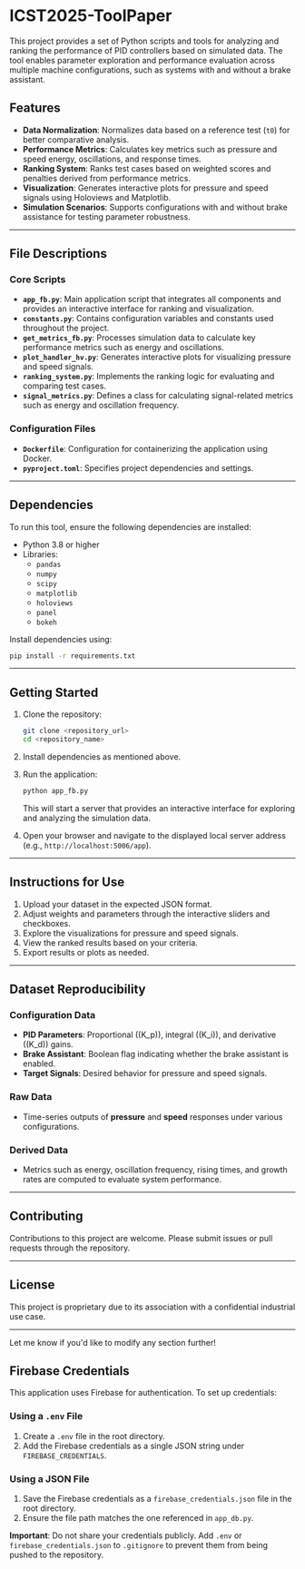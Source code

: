 # ICST2025-ToolPaper


This project provides a set of Python scripts and tools for analyzing and ranking the performance of PID controllers based on simulated data. The tool enables parameter exploration and performance evaluation across multiple machine configurations, such as systems with and without a brake assistant.

## Features

- **Data Normalization**: Normalizes data based on a reference test (`t0`) for better comparative analysis.
- **Performance Metrics**: Calculates key metrics such as pressure and speed energy, oscillations, and response times.
- **Ranking System**: Ranks test cases based on weighted scores and penalties derived from performance metrics.
- **Visualization**: Generates interactive plots for pressure and speed signals using Holoviews and Matplotlib.
- **Simulation Scenarios**: Supports configurations with and without brake assistance for testing parameter robustness.

---

## File Descriptions

### Core Scripts

- **`app_fb.py`**: Main application script that integrates all components and provides an interactive interface for ranking and visualization.
- **`constants.py`**: Contains configuration variables and constants used throughout the project.
- **`get_metrics_fb.py`**: Processes simulation data to calculate key performance metrics such as energy and oscillations.
- **`plot_handler_hv.py`**: Generates interactive plots for visualizing pressure and speed signals.
- **`ranking_system.py`**: Implements the ranking logic for evaluating and comparing test cases.
- **`signal_metrics.py`**: Defines a class for calculating signal-related metrics such as energy and oscillation frequency.

### Configuration Files

- **`Dockerfile`**: Configuration for containerizing the application using Docker.
- **`pyproject.toml`**: Specifies project dependencies and settings.

---

## Dependencies

To run this tool, ensure the following dependencies are installed:

- Python 3.8 or higher
- Libraries:
  - `pandas`
  - `numpy`
  - `scipy`
  - `matplotlib`
  - `holoviews`
  - `panel`
  - `bokeh`

Install dependencies using:

```bash
pip install -r requirements.txt
```

---

## Getting Started

1. Clone the repository:

   ```bash
   git clone <repository_url>
   cd <repository_name>
   ```

2. Install dependencies as mentioned above.

3. Run the application:

   ```bash
   python app_fb.py
   ```

   This will start a server that provides an interactive interface for exploring and analyzing the simulation data.

4. Open your browser and navigate to the displayed local server address (e.g., `http://localhost:5006/app`).

---

## Instructions for Use

1. Upload your dataset in the expected JSON format.
2. Adjust weights and parameters through the interactive sliders and checkboxes.
3. Explore the visualizations for pressure and speed signals.
4. View the ranked results based on your criteria.
5. Export results or plots as needed.

---

## Dataset Reproducibility

### Configuration Data

- **PID Parameters**: Proportional (\(K_p\)), integral (\(K_i\)), and derivative (\(K_d\)) gains.
- **Brake Assistant**: Boolean flag indicating whether the brake assistant is enabled.
- **Target Signals**: Desired behavior for pressure and speed signals.

### Raw Data

- Time-series outputs of **pressure** and **speed** responses under various configurations.

### Derived Data

- Metrics such as energy, oscillation frequency, rising times, and growth rates are computed to evaluate system performance.

---

## Contributing

Contributions to this project are welcome. Please submit issues or pull requests through the repository.

---

## License

This project is proprietary due to its association with a confidential industrial use case.

---

Let me know if you'd like to modify any section further!


## Firebase Credentials

This application uses Firebase for authentication. To set up credentials:

### Using a `.env` File
1. Create a `.env` file in the root directory.
2. Add the Firebase credentials as a single JSON string under `FIREBASE_CREDENTIALS`.

### Using a JSON File
1. Save the Firebase credentials as a `firebase_credentials.json` file in the root directory.
2. Ensure the file path matches the one referenced in `app_db.py`.

**Important**: Do not share your credentials publicly. Add `.env` or `firebase_credentials.json` to `.gitignore` to prevent them from being pushed to the repository.

